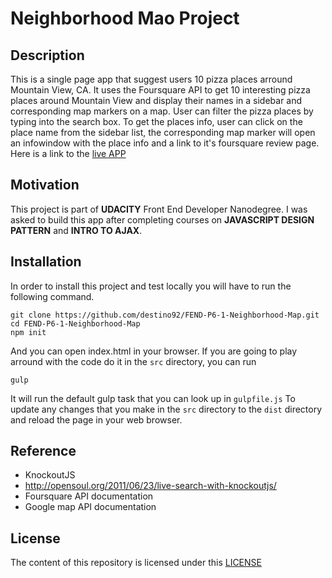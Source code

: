# Neighborhood Mao Project
## Description
This is a single page app that suggest users 10 pizza places arround Mountain View, CA.
It uses the Foursquare API to get 10 interesting pizza places around Mountain View and display their names in a sidebar and corresponding map markers on a map.
User can filter the pizza places by typing into the search box.
To get the places info, user can click on the place name from the sidebar list, the corresponding map marker will open an infowindow with the place info and a link to it's foursquare review page.
Here is a link to the <a href="http://destino92.github.io/FEND-P6-1-Neighborhood-Map/" target="_blank">live APP</a>

## Motivation
This project is part of **UDACITY** Front End Developer Nanodegree.
I was asked to build this app after completing courses on **JAVASCRIPT DESIGN PATTERN** and **INTRO TO AJAX**.

## Installation
In order to install this project and test locally you will have to run the following command.
```
git clone https://github.com/destino92/FEND-P6-1-Neighborhood-Map.git
cd FEND-P6-1-Neighborhood-Map
npm init
```
And you can open index.html in your browser.
If you are going to play arround with the code do it in the `src` directory, you can run
```
gulp 
```
It will run the default gulp task that you can look up in `gulpfile.js`
To update any changes that you make in the `src` directory to the `dist` directory and reload the page in your web browser.

## Reference
* KnockoutJS
* http://opensoul.org/2011/06/23/live-search-with-knockoutjs/
* Foursquare API documentation
* Google map API documentation

## License
The content of this repository is licensed under this <a href="http://choosealicense.com/licenses/mit/" target="_blank">LICENSE</a>